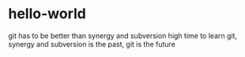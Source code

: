 # hello-world
git has to be better than synergy and subversion
high time to learn git, synergy and subversion is the past, git is the future
